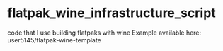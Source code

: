 # flatpak_wine_infrastructure_script
code that I use building flatpaks with wine
Example available here: user5145/flatpak-wine-template
